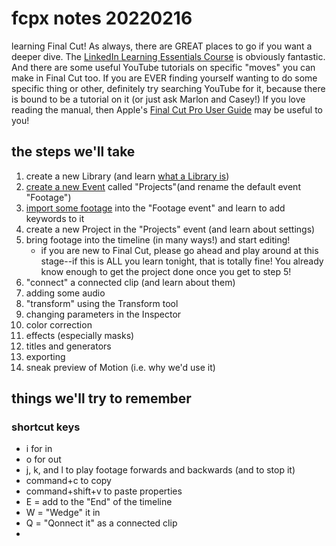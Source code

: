 # fcpx notes 20220216

learning Final Cut! As always, there are GREAT places to go if you want a deeper dive. The [LinkedIn Learning Essentials Course](https://www.linkedin.com/learning/final-cut-pro-x-10-6-essential-training/all-roads-lead-to-final-cut-pro-x?autoAdvance=true&autoSkip=false&autoplay=true&resume=true&u=2194065) is obviously fantastic. And there are some useful YouTube tutorials on specific "moves" you can make in Final Cut too. If you are EVER finding yourself wanting to do some specific thing or other, definitely try searching YouTube for it, because there is bound to be a tutorial on it (or just ask Marlon and Casey!) If you love reading the manual, then Apple's [Final Cut Pro User Guide](https://support.apple.com/guide/final-cut-pro/welcome/mac) may be useful to you!

## the steps we'll take

1. create a new Library (and learn [what a Library is](https://support.apple.com/guide/final-cut-pro/what-are-libraries-verfdd5c590e/mac))
2. [create a new Event](https://support.apple.com/guide/final-cut-pro/create-a-new-event-verf3fd270b/mac) called "Projects"(and rename the default event "Footage")
3. [import some footage](https://support.apple.com/guide/final-cut-pro/intro-to-importing-media-verd0e77425/mac) into the "Footage event" and learn to add keywords to it
4. create a new Project in the "Projects" event (and learn about settings)
5. bring footage into the timeline (in many ways!) and start editing!
    * if you are new to Final Cut, please go ahead and play around at this stage--if this is ALL you learn tonight, that is totally fine! You already know enough to get the project done once you get to step 5!
6. "connect" a connected clip (and learn about them)
7. adding some audio
8. "transform" using the Transform tool
9. changing parameters in the Inspector
10. color correction
11. effects (especially masks)
12. titles and generators
13. exporting
14. sneak preview of Motion (i.e. why we'd use it)

## things we'll try to remember

### shortcut keys

* i for in
* o for out
* j, k, and l to play footage forwards and backwards (and to stop it)
* command+c to copy
* command+shift+v to paste properties
* E = add to the "End" of the timeline
* W = "Wedge" it in
* Q = "Qonnect it" as a connected clip
* 